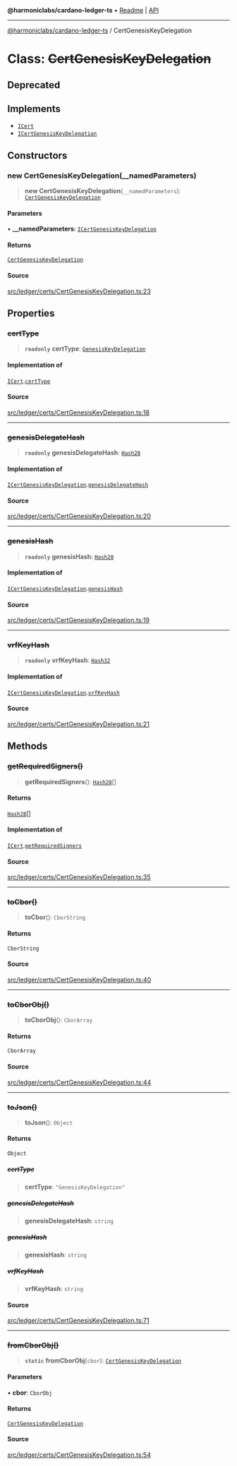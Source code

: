**@harmoniclabs/cardano-ledger-ts** • [Readme](../Introduction.md) \| [API](../globals.md)

***

[@harmoniclabs/cardano-ledger-ts](../Introduction.md) / CertGenesisKeyDelegation

# Class: ~~CertGenesisKeyDelegation~~

## Deprecated

## Implements

- [`ICert`](../interfaces/ICert.md)
- [`ICertGenesisKeyDelegation`](../interfaces/ICertGenesisKeyDelegation.md)

## Constructors

### new CertGenesisKeyDelegation(__namedParameters)

> **new CertGenesisKeyDelegation**(`__namedParameters`): [`CertGenesisKeyDelegation`](CertGenesisKeyDelegation.md)

#### Parameters

• **\_\_namedParameters**: [`ICertGenesisKeyDelegation`](../interfaces/ICertGenesisKeyDelegation.md)

#### Returns

[`CertGenesisKeyDelegation`](CertGenesisKeyDelegation.md)

#### Source

[src/ledger/certs/CertGenesisKeyDelegation.ts:23](https://github.com/HarmonicLabs/cardano-ledger-ts/blob/d1659b0/src/ledger/certs/CertGenesisKeyDelegation.ts#L23)

## Properties

### ~~certType~~

> **`readonly`** **certType**: [`GenesisKeyDelegation`](../enumerations/CertificateType.md#genesiskeydelegation)

#### Implementation of

[`ICert`](../interfaces/ICert.md).[`certType`](../interfaces/ICert.md#certtype)

#### Source

[src/ledger/certs/CertGenesisKeyDelegation.ts:18](https://github.com/HarmonicLabs/cardano-ledger-ts/blob/d1659b0/src/ledger/certs/CertGenesisKeyDelegation.ts#L18)

***

### ~~genesisDelegateHash~~

> **`readonly`** **genesisDelegateHash**: [`Hash28`](Hash28.md)

#### Implementation of

[`ICertGenesisKeyDelegation`](../interfaces/ICertGenesisKeyDelegation.md).[`genesisDelegateHash`](../interfaces/ICertGenesisKeyDelegation.md#genesisdelegatehash)

#### Source

[src/ledger/certs/CertGenesisKeyDelegation.ts:20](https://github.com/HarmonicLabs/cardano-ledger-ts/blob/d1659b0/src/ledger/certs/CertGenesisKeyDelegation.ts#L20)

***

### ~~genesisHash~~

> **`readonly`** **genesisHash**: [`Hash28`](Hash28.md)

#### Implementation of

[`ICertGenesisKeyDelegation`](../interfaces/ICertGenesisKeyDelegation.md).[`genesisHash`](../interfaces/ICertGenesisKeyDelegation.md#genesishash)

#### Source

[src/ledger/certs/CertGenesisKeyDelegation.ts:19](https://github.com/HarmonicLabs/cardano-ledger-ts/blob/d1659b0/src/ledger/certs/CertGenesisKeyDelegation.ts#L19)

***

### ~~vrfKeyHash~~

> **`readonly`** **vrfKeyHash**: [`Hash32`](Hash32.md)

#### Implementation of

[`ICertGenesisKeyDelegation`](../interfaces/ICertGenesisKeyDelegation.md).[`vrfKeyHash`](../interfaces/ICertGenesisKeyDelegation.md#vrfkeyhash)

#### Source

[src/ledger/certs/CertGenesisKeyDelegation.ts:21](https://github.com/HarmonicLabs/cardano-ledger-ts/blob/d1659b0/src/ledger/certs/CertGenesisKeyDelegation.ts#L21)

## Methods

### ~~getRequiredSigners()~~

> **getRequiredSigners**(): [`Hash28`](Hash28.md)[]

#### Returns

[`Hash28`](Hash28.md)[]

#### Implementation of

[`ICert`](../interfaces/ICert.md).[`getRequiredSigners`](../interfaces/ICert.md#getrequiredsigners)

#### Source

[src/ledger/certs/CertGenesisKeyDelegation.ts:35](https://github.com/HarmonicLabs/cardano-ledger-ts/blob/d1659b0/src/ledger/certs/CertGenesisKeyDelegation.ts#L35)

***

### ~~toCbor()~~

> **toCbor**(): `CborString`

#### Returns

`CborString`

#### Source

[src/ledger/certs/CertGenesisKeyDelegation.ts:40](https://github.com/HarmonicLabs/cardano-ledger-ts/blob/d1659b0/src/ledger/certs/CertGenesisKeyDelegation.ts#L40)

***

### ~~toCborObj()~~

> **toCborObj**(): `CborArray`

#### Returns

`CborArray`

#### Source

[src/ledger/certs/CertGenesisKeyDelegation.ts:44](https://github.com/HarmonicLabs/cardano-ledger-ts/blob/d1659b0/src/ledger/certs/CertGenesisKeyDelegation.ts#L44)

***

### ~~toJson()~~

> **toJson**(): `Object`

#### Returns

`Object`

##### ~~certType~~

> **certType**: `"GenesisKeyDelegation"`

##### ~~genesisDelegateHash~~

> **genesisDelegateHash**: `string`

##### ~~genesisHash~~

> **genesisHash**: `string`

##### ~~vrfKeyHash~~

> **vrfKeyHash**: `string`

#### Source

[src/ledger/certs/CertGenesisKeyDelegation.ts:71](https://github.com/HarmonicLabs/cardano-ledger-ts/blob/d1659b0/src/ledger/certs/CertGenesisKeyDelegation.ts#L71)

***

### ~~fromCborObj()~~

> **`static`** **fromCborObj**(`cbor`): [`CertGenesisKeyDelegation`](CertGenesisKeyDelegation.md)

#### Parameters

• **cbor**: `CborObj`

#### Returns

[`CertGenesisKeyDelegation`](CertGenesisKeyDelegation.md)

#### Source

[src/ledger/certs/CertGenesisKeyDelegation.ts:54](https://github.com/HarmonicLabs/cardano-ledger-ts/blob/d1659b0/src/ledger/certs/CertGenesisKeyDelegation.ts#L54)
